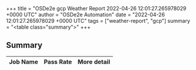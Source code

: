 +++
title = "OSDe2e gcp Weather Report 2022-04-26 12:01:27.265978029 +0000 UTC"
author = "OSDe2e Automation"
date = "2022-04-26 12:01:27.265978029 +0000 UTC"
tags = ["weather-report", "gcp"]
summary = "<table class=\"summary\"></table>"
+++
## Summary

| Job Name | Pass Rate | More detail |
|----------|-----------|-------------|




